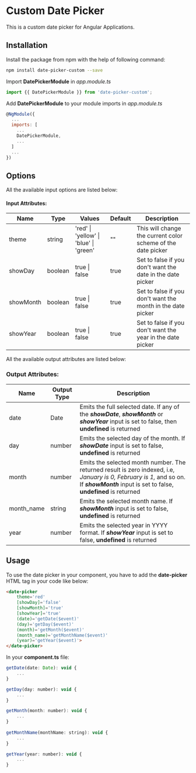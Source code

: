 # Custom Date Picker

This is a custom date picker for Angular Applications.

## Installation
Install the package from npm with the help of following command:

```Bash
npm install date-picker-custom --save
```

Import **DatePickerModule** in *app.module.ts* 

```javascript
import {{ DatePickerModule }} from 'date-picker-custom';
```

Add **DatePickerModule** to your module imports in *app.module.ts*

```javascript
@NgModule({
  ...
  imports: [
    ...
    DatePickerModule,
    ...
  ]
  ...
})
```
## Options
All the available input options are listed below: 

#### Input Attributes:
| Name      | Type    | Values                                 |Default | Description                                                  |
|-----------|---------|----------------------------------------|--------|--------------------------------------------------------------|
| theme     | string  | 'red' \| 'yellow' \| 'blue' \| 'green' | ""     | This will change the current color scheme of the date picker |
| showDay   | boolean | true \| false                          | true   | Set to false if you don't want the date in the date picker   |
| showMonth | boolean | true \| false                          | true   | Set to false if you don't want the month in the date picker  |
| showYear  | boolean | true \| false                          | true   | Set to false if you don't want the year in the date picker   |

All the available output attributes are listed below: 

### Output Attributes: 
| Name       | Output Type | Description                                                  |
|------------|-------------|--------------------------------------------------------------|
| date       | Date        | Emits the full selected date. If any of the *__showDate__*, *__showMonth__* or *__showYear__* input is set to false, then **undefined** is returned |
| day        | number      | Emits the selected day of the month. If *__showDate__* input is set to false, **undefined** is returned |
| month      | number      | Emits the selected month number. The returned result is zero indexed, i.e, *January is 0, February is 1,* and so on. If *__showMonth__* input is set to false, **undefined** is returned |
| month_name | string      | Emits the selected month name. If *__showMonth__* input is set to false, **undefined** is returned |
| year       | number      | Emits the selected year in YYYY format. If *__showYear__* input is set to false, **undefined** is returned|

## Usage
To use the date picker in your component, you have to add the **date-picker** HTML tag in your code like below:

```html
<date-picker
    theme='red'
    [showDay]='false'
    [showMonth]='true'
    [showYear]='true'
    (date)='getDate($event)'
    (day)='getDay($event)'
    (month)='getMonth($event)'
    (month_name)='getMonthName($event)'
    (year)='getYear($event)'> 
</date-picker>
```

In your **component.ts** file: 

```javascript
getDate(date: Date): void {
    ...
}

getDay(day: number): void {
    ...
}

getMonth(month: number): void {
    ...
}
  
getMonthName(monthName: string): void {
    ...
}

getYear(year: number): void {
    ...
}
```

